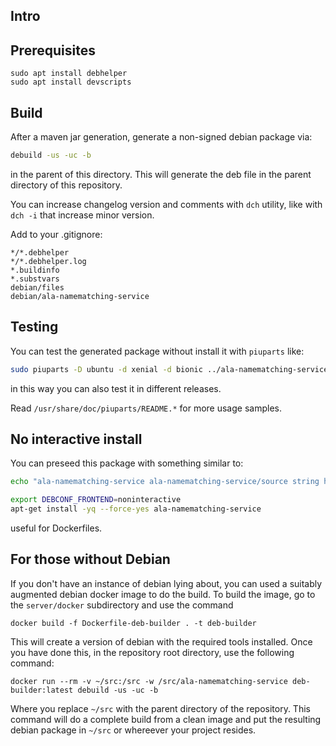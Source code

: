 ## Intro

## Prerequisites

```
sudo apt install debhelper
sudo apt install devscripts
```

## Build

After a maven jar generation, generate a non-signed debian package via:

```bash
debuild -us -uc -b
```
in the parent of this directory. This will generate the deb file in the parent directory of this repository.

You can increase changelog version and comments with `dch` utility, like with `dch -i` that increase minor version.

Add to your .gitignore:
```
*/*.debhelper
*/*.debhelper.log
*.buildinfo
*.substvars
debian/files
debian/ala-namematching-service
```

## Testing

You can test the generated package without install it with `piuparts` like:

```bash
sudo piuparts -D ubuntu -d xenial -d bionic ../ala-namematching-service_1.8.deb
```
in this way you can also test it in different releases.

Read `/usr/share/doc/piuparts/README.*` for more usage samples.

## No interactive install

You can preseed this package with something similar to:

```bash
echo "ala-namematching-service ala-namematching-service/source string https://some-tar.url" | debconf-set-selections

export DEBCONF_FRONTEND=noninteractive
apt-get install -yq --force-yes ala-namematching-service
```
useful for Dockerfiles.

## For those without Debian

If you don't have an instance of debian lying about, you can used a suitably
augmented debian docker image to do the build.
To build the image, go to the `server/docker` subdirectory and use the command

```shell
docker build -f Dockerfile-deb-builder . -t deb-builder
```

This will create a version of debian with the required tools installed.
Once you have done this, in the repository root directory, use the following command:

```shell
docker run --rm -v ~/src:/src -w /src/ala-namematching-service deb-builder:latest debuild -us -uc -b
```

Where you replace `~/src` with the parent directory of the repository.
This command will do a complete build from a clean image and
put the resulting debian package in `~/src` or whereever your project resides.
